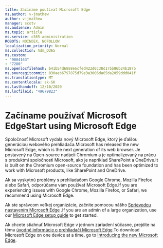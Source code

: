 ```yaml
---
title: Začíname používať Microsoft Edge
ms.author: v-jmathew
author: v-jmathew
manager: scotv
ms.audience: Admin
ms.topic: article
ms.service: o365-administration
ROBOTS: NOINDEX, NOFOLLOW
localization_priority: Normal
ms.collection: Adm_O365
ms.custom:
- "9004163"
- "7280"
ms.openlocfilehash: b41b54d6888e6cfed422d0c38d17bb86b24b187b
ms.sourcegitcommit: 830aeb6797075d79e3a3006da05da2059ddd041f
ms.translationtype: MT
ms.contentlocale: sk-SK
ms.lasthandoff: 12/10/2020
ms.locfileid: "49679823"
---
```

# <a name="start-using-microsoft-edge"></a><span data-ttu-id="ddc46-102">Začíname používať Microsoft Edge</span><span class="sxs-lookup"><span data-stu-id="ddc46-102">Start using Microsoft Edge</span></span>

<span data-ttu-id="ddc46-103">Spoločnosť Microsoft vydala nový Microsoft Edge, ktorý je ďalšou generáciou webového prehliadača.</span><span class="sxs-lookup"><span data-stu-id="ddc46-103">Microsoft has released the new Microsoft Edge, which is the next generation of its web browser.</span></span> <span data-ttu-id="ddc46-104">Je postavený na Open-source nadácii Chromium a je optimalizovaný na prácu s produktmi spoločnosti Microsoft, ako je napríklad SharePoint a OneDrive.</span><span class="sxs-lookup"><span data-stu-id="ddc46-104">It is built on the Chromium open-source foundation and has been optimized to work with Microsoft products, like SharePoint and OneDrive.</span></span>

<span data-ttu-id="ddc46-105">Ak sa vyskytnú problémy s prehliadačom Google Chrome, Mozilla Firefox alebo Safari, odporúčame vám používať Microsoft Edge.</span><span class="sxs-lookup"><span data-stu-id="ddc46-105">If you are experiencing issues with Google Chrome, Mozilla Firefox, or Safari, we recommend using Microsoft Edge.</span></span>

<span data-ttu-id="ddc46-106">Ak ste správcom veľkej organizácie, začnite pomocou nášho [Sprievodcu nastavením Microsoft Edge](https://go.microsoft.com/fwlink/?linkid=2142423) .</span><span class="sxs-lookup"><span data-stu-id="ddc46-106">If you are an admin of a large organization, use our [Microsoft Edge setup guide](https://go.microsoft.com/fwlink/?linkid=2142423) to get started.</span></span>

<span data-ttu-id="ddc46-107">Ak chcete stiahnuť Microsoft Edge v jednom zariadení súčasne, prejdite na tému [úvodné informácie o prehliadači Microsoft Edge](https://go.microsoft.com/fwlink/?linkid=2141049).</span><span class="sxs-lookup"><span data-stu-id="ddc46-107">To download Microsoft Edge on one device at a time, go to [Introducing the new Microsoft Edge](https://go.microsoft.com/fwlink/?linkid=2141049).</span></span>
